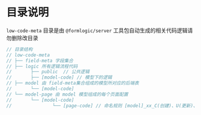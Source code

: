 # 目录说明

`low-code-meta` 目录是由 `@formlogic/server` 工具包自动生成的相关代码逻辑请勿删除改目录

```js
// 目录结构
// low-code-meta
// ├── field-meta 字段集合
// ├── logic 所有逻辑流程代码
//       ├── public  // 公共逻辑
//       ├── [model-code] // 模型下的逻辑
// ├── model 由 field-meta集合组成的模型所对应的后端表
//       └── [model-code]
// └── model-page 由 model 模型组成的每个页面配置
//       └── [model-code]
//               └── [page-code] // 命名规则 [model]_xx_C(创建)、U(更新)、D(详情)、L(列表)
```


